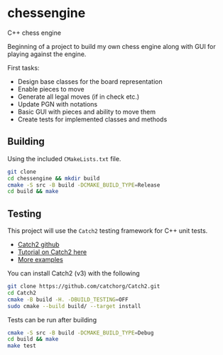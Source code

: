 # chessengine

C++ chess engine

Beginning of a project to build my own chess engine along with GUI for playing against the engine.

First tasks:

- Design base classes for the board representation
- Enable pieces to move
- Generate all legal moves (if in check etc.)
- Update PGN with notations
- Basic GUI with pieces and ability to move them
- Create tests for implemented classes and methods

## Building

Using the included `CMakeLists.txt` file.

```bash
git clone
cd chessengine && mkdir build
cmake -S src -B build -DCMAKE_BUILD_TYPE=Release
cd build && make
```

## Testing

This project will use the `Catch2` testing framework for C++ unit tests.

- [Catch2 github](https://github.com/catchorg/Catch2/tree/devel)
- [Tutorial on Catch2 here](https://github.com/catchorg/Catch2/blob/devel/docs/tutorial.md#top)
- [More examples](https://github.com/catchorg/Catch2/blob/devel/docs/list-of-examples.md)

You can install Catch2 (v3) with the following

```bash
git clone https://github.com/catchorg/Catch2.git
cd Catch2
cmake -B build -H. -DBUILD_TESTING=OFF
sudo cmake --build build/ --target install
```

Tests can be run after building

```bash
cmake -S src -B build -DCMAKE_BUILD_TYPE=Debug
cd build && make
make test
```
